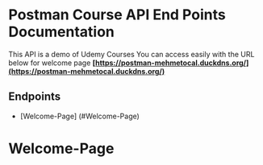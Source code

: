 # Postman Course API End Points Documentation

This API is a demo of Udemy Courses
You can access easily with the URL below for welcome page
**[https://postman-mehmetocal.duckdns.org/](https://postman-mehmetocal.duckdns.org/)** 


## Endpoints ##

- [Welcome-Page] (#Welcome-Page)


# Welcome-Page